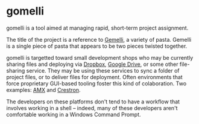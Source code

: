 # gomelli
gomelli is a tool aimed at managing rapid, short-term project assignment.

The title of the project is a reference to [Gemelli][], a variety of pasta. Gemelli is a single piece of pasta that appears to be two pieces twisted together.

gomelli is targetted toward small development shops who may be currently sharing files and deploying via [Dropbox][], [Google Drive][], or some other file-sharing service. They may be using these services to sync a folder of project files, or to deliver files for deployment. Often environments that force proprietary GUI-based tooling foster this kind of colaboration. Two examples: [AMX][] and [Crestron][].

The developers on these platforms don't tend to have a workflow that involves working in a shell – indeed, many of these developers aren't comfortable working in a Windows Command Prompt.

 [Gemelli]: https://en.wikipedia.org/wiki/Gemelli_(pasta)
 [Dropbox]: https://www.dropbox.com
 [Google Drive]: https://drive.google.com
 [AMX]: http://www.amx.com/trade.asp
 [Crestron]: http://www.crestron.com
